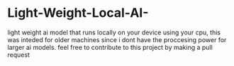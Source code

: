 # Light-Weight-Local-AI-

light weight ai model that runs locally on your device using your cpu,
this was inteded for older machines since i dont have the proccesing power for larger ai models.
feel free to contribute to this project by making a pull request 
